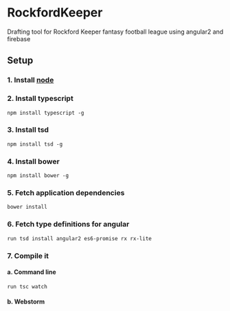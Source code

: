 # RockfordKeeper
 Drafting tool for Rockford Keeper fantasy football league using angular2 and firebase

## Setup

### 1. Install [node](http://nodejs.org/)
    
### 2. Install typescript
    npm install typescript -g
    
### 3. Install tsd
    npm install tsd -g

### 4. Install bower
    npm install bower -g
    
### 5. Fetch application dependencies 
    bower install
    
### 6. Fetch type definitions for angular
    run tsd install angular2 es6-promise rx rx-lite
    
### 7. Compile it
#### a. Command line
    run tsc watch
#### b. Webstorm

